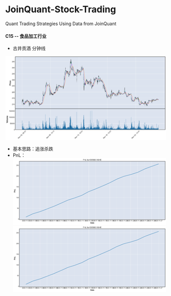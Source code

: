 # JoinQuant-Stock-Trading
Quant Trading Strategies Using Data from JoinQuant

#### C15 -- 食品加工行业

- 古井贡酒 分钟线

![image](https://github.com/Seaaann/JoinQuant-Stock-Trading/blob/main/pic/1.png)


- 基本思路：追涨杀跌
- PnL：
![image](https://github.com/Seaaann/JoinQuant-Stock-Trading/blob/main/pic/2.png)
![image](https://github.com/Seaaann/JoinQuant-Stock-Trading/blob/main/pic/3.png)
